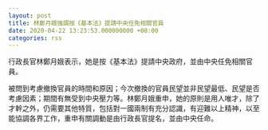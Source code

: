 ```yaml
---
layout: post
title: 林鄭月娥強調按《基本法》提請中央任免相關官員
date: 2020-04-22 13:23:53.000000000 +08:00
categories: rss
---
```


行政長官林鄭月娥表示，她是按《基本法》提請中央政府，並由中央任免相關官員。

被問到考慮撤換官員的時間和原因；今次撤換的官員民望並非民望最低、民望是否考慮因素；期間有無受到中央壓力等。林鄭月娥重申，她的原則是用人唯才，除了才幹之外，仍需要其他特質，包括對一國兩制有充分認識，有迎難以上精神，以至能協調各界工作，重申有關調動是由行政長官提名，並由中央任命。

